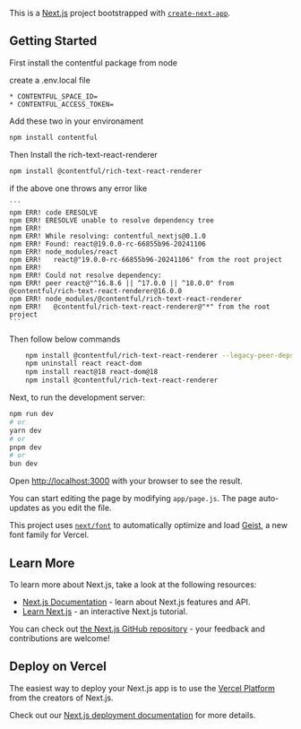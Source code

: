 This is a [Next.js](https://nextjs.org) project bootstrapped with [`create-next-app`](https://nextjs.org/docs/app/api-reference/cli/create-next-app).

## Getting Started
First install the contentful package from node

create a .env.local file

	* CONTENTFUL_SPACE_ID= 
	* CONTENTFUL_ACCESS_TOKEN= 
 
 Add these two in your environament

```bash
npm install contentful
```

Then Install the rich-text-react-renderer

```bash
npm install @contentful/rich-text-react-renderer
```
if the above one throws any error like

    ```
    npm ERR! code ERESOLVE
    npm ERR! ERESOLVE unable to resolve dependency tree
    npm ERR!
    npm ERR! While resolving: contentful_nextjs@0.1.0
    npm ERR! Found: react@19.0.0-rc-66855b96-20241106
    npm ERR! node_modules/react
    npm ERR!   react@"19.0.0-rc-66855b96-20241106" from the root project
    npm ERR!
    npm ERR! Could not resolve dependency:
    npm ERR! peer react@"^16.8.6 || ^17.0.0 || ^18.0.0" from @contentful/rich-text-react-renderer@16.0.0
    npm ERR! node_modules/@contentful/rich-text-react-renderer
    npm ERR!   @contentful/rich-text-react-renderer@"*" from the root project
    ```

    
Then follow below commands
```bash
	npm install @contentful/rich-text-react-renderer --legacy-peer-deps
	npm uninstall react react-dom
	npm install react@18 react-dom@18
	npm install @contentful/rich-text-react-renderer
```

Next, to run the development server:

```bash
npm run dev
# or
yarn dev
# or
pnpm dev
# or
bun dev
```

Open [http://localhost:3000](http://localhost:3000) with your browser to see the result.

You can start editing the page by modifying `app/page.js`. The page auto-updates as you edit the file.

This project uses [`next/font`](https://nextjs.org/docs/app/building-your-application/optimizing/fonts) to automatically optimize and load [Geist](https://vercel.com/font), a new font family for Vercel.

## Learn More

To learn more about Next.js, take a look at the following resources:

- [Next.js Documentation](https://nextjs.org/docs) - learn about Next.js features and API.
- [Learn Next.js](https://nextjs.org/learn) - an interactive Next.js tutorial.

You can check out [the Next.js GitHub repository](https://github.com/vercel/next.js) - your feedback and contributions are welcome!

## Deploy on Vercel

The easiest way to deploy your Next.js app is to use the [Vercel Platform](https://vercel.com/new?utm_medium=default-template&filter=next.js&utm_source=create-next-app&utm_campaign=create-next-app-readme) from the creators of Next.js.

Check out our [Next.js deployment documentation](https://nextjs.org/docs/app/building-your-application/deploying) for more details.
